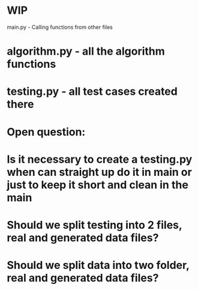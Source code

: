 # WIP
main.py - Calling functions from other files
# algorithm.py - all the algorithm functions
# testing.py - all test cases created there
# 
# Open question:
# Is it necessary to create a testing.py when can straight up do it in main or just to keep it short and clean in the main
# Should we split testing into 2 files, real and generated data files?
# Should we split data into two folder, real and generated data files?
